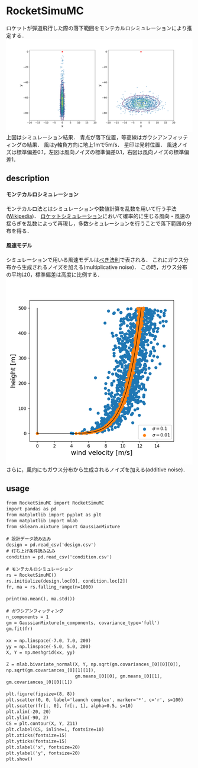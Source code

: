 # RocketSimuMC
ロケットが弾道飛行した際の落下範囲をモンテカルロシミュレーションにより推定する．
![落下分布](https://github.com/Jirouken/RocketSimuMC/blob/master/dist.png)
上図はシミュレーション結果．
青点が落下位置，等高線はガウシアンフィッティングの結果．
風はy軸負方向に地上1mで5m/s．
星印は発射位置．
風速ノイズは標準偏差0.1，左図は風向ノイズの標準偏差0.1，右図は風向ノイズの標準偏差1．

## description
#### モンテカルロシミュレーション
モンテカルロ法とはシミュレーションや数値計算を乱数を用いて行う手法([Wikipedia](https://ja.wikipedia.org/wiki/%E3%83%A2%E3%83%B3%E3%83%86%E3%82%AB%E3%83%AB%E3%83%AD%E6%B3%95))．
[ロケットシミュレーション](https://github.com/Jirouken/ModelRocketSimulator)において確率的に生じる風向・風速の揺らぎを乱数によって再現し，多数シミュレーションを行うことで落下範囲の分布を得る．

#### 風速モデル
シミュレーションで用いる風速モデルは[べき法則](https://www.rikanenpyo.jp/kaisetsu/kisyo/kisyo_011.html)で表される．
これにガウス分布から生成されるノイズを加える(multiplicative noise)．
この時，ガウス分布の平均は0，標準偏差は高度に比例する．
![風速ノイズモデル](https://github.com/Jirouken/RocketSimuMC/blob/master/wind_noise01001.png)
さらに，風向にもガウス分布から生成されるノイズを加える(additive noise)．

## usage
~~~
from RocketSimuMC import RocketSimuMC
import pandas as pd
from matplotlib import pyplot as plt
from matplotlib import mlab
from sklearn.mixture import GaussianMixture

# 設計データ読み込み
design = pd.read_csv('design.csv')
# 打ち上げ条件読み込み
condition = pd.read_csv('condition.csv')

# モンテカルロシミュレーション
rs = RocketSimuMC()
rs.initialize(design.loc[0], condition.loc[2])
fr, ma = rs.falling_range(n=1000)

print(ma.mean(), ma.std())

# ガウシアンフィッティング
n_components = 1
gm = GaussianMixture(n_components, covariance_type='full')
gm.fit(fr)

xx = np.linspace(-7.0, 7.0, 200)
yy = np.linspace(-5.0, 5.0, 200)
X, Y = np.meshgrid(xx, yy)

Z = mlab.bivariate_normal(X, Y, np.sqrt(gm.covariances_[0][0][0]), np.sqrt(gm.covariances_[0][1][1]),
                          gm.means_[0][0], gm.means_[0][1], gm.covariances_[0][0][1])

plt.figure(figsize=(8, 8))
plt.scatter(0, 0, label='launch complex', marker='*', c='r', s=100)
plt.scatter(fr[:, 0], fr[:, 1], alpha=0.5, s=10)
plt.xlim(-20, 20)
plt.ylim(-90, 2)
CS = plt.contour(X, Y, Z11)
plt.clabel(CS, inline=1, fontsize=10)
plt.xticks(fontsize=15)
plt.yticks(fontsize=15)
plt.xlabel('x', fontsize=20)
plt.ylabel('y', fontsize=20)
plt.show()
~~~
